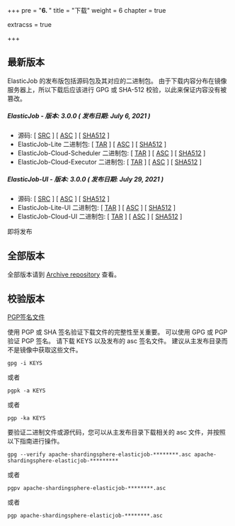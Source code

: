 +++
pre = "<b>6. </b>"
title = "下载"
weight = 6
chapter = true

extracss = true

+++

## 最新版本

ElasticJob 的发布版包括源码包及其对应的二进制包。
由于下载内容分布在镜像服务器上，所以下载后应该进行 GPG 或 SHA-512 校验，以此来保证内容没有被篡改。

##### ElasticJob - 版本: 3.0.0 ( 发布日期: July 6, 2021 )

- 源码: [ [SRC](https://www.apache.org/dyn/closer.cgi/shardingsphere/elasticjob-3.0.0/apache-shardingsphere-elasticjob-3.0.0-src.zip) ] [ [ASC](https://downloads.apache.org/shardingsphere/elasticjob-3.0.0/apache-shardingsphere-elasticjob-3.0.0-src.zip.asc) ] [ [SHA512](https://downloads.apache.org/shardingsphere/elasticjob-3.0.0/apache-shardingsphere-elasticjob-3.0.0-src.zip.sha512) ]
- ElasticJob-Lite 二进制包: [ [TAR](https://www.apache.org/dyn/closer.cgi/shardingsphere/elasticjob-3.0.0/apache-shardingsphere-elasticjob-3.0.0-lite-bin.tar.gz) ] [ [ASC](https://downloads.apache.org/shardingsphere/elasticjob-3.0.0/apache-shardingsphere-elasticjob-3.0.0-lite-bin.tar.gz.asc) ] [ [SHA512](https://downloads.apache.org/shardingsphere/elasticjob-3.0.0/apache-shardingsphere-elasticjob-3.0.0-lite-bin.tar.gz.sha512) ]
- ElasticJob-Cloud-Scheduler 二进制包: [ [TAR](https://www.apache.org/dyn/closer.cgi/shardingsphere/elasticjob-3.0.0/apache-shardingsphere-elasticjob-3.0.0-cloud-scheduler-bin.tar.gz) ] [ [ASC](https://downloads.apache.org/shardingsphere/elasticjob-3.0.0/apache-shardingsphere-elasticjob-3.0.0-cloud-scheduler-bin.tar.gz.asc) ] [ [SHA512](https://downloads.apache.org/shardingsphere/elasticjob-3.0.0/apache-shardingsphere-elasticjob-3.0.0-cloud-scheduler-bin.tar.gz.sha512) ]
- ElasticJob-Cloud-Executor 二进制包: [ [TAR](https://www.apache.org/dyn/closer.cgi/shardingsphere/elasticjob-3.0.0/apache-shardingsphere-elasticjob-3.0.0-cloud-executor-bin.tar.gz) ] [ [ASC](https://downloads.apache.org/shardingsphere/elasticjob-3.0.0/apache-shardingsphere-elasticjob-3.0.0-cloud-executor-bin.tar.gz.asc) ] [ [SHA512](https://downloads.apache.org/shardingsphere/elasticjob-3.0.0/apache-shardingsphere-elasticjob-3.0.0-cloud-executor-bin.tar.gz.sha512) ]

##### ElasticJob-UI - 版本: 3.0.0 ( 发布日期: July 29, 2021 )

- 源码: [ [SRC](https://www.apache.org/dyn/closer.cgi/shardingsphere/elasticjob-ui-3.0.0/apache-shardingsphere-elasticjob-3.0.0-ui-src.zip) ] [ [ASC](https://downloads.apache.org/shardingsphere/elasticjob-ui-3.0.0/apache-shardingsphere-elasticjob-3.0.0-ui-src.zip.asc) ] [ [SHA512](https://downloads.apache.org/shardingsphere/elasticjob-ui-3.0.0/apache-shardingsphere-elasticjob-3.0.0-ui-src.zip.sha512) ]
- ElasticJob-Lite-UI 二进制包: [ [TAR](https://www.apache.org/dyn/closer.cgi/shardingsphere/elasticjob-ui-3.0.0/apache-shardingsphere-elasticjob-3.0.0-lite-ui-bin.tar.gz) ] [ [ASC](https://downloads.apache.org/shardingsphere/elasticjob-ui-3.0.0/apache-shardingsphere-elasticjob-3.0.0-lite-ui-bin.tar.gz.asc) ] [ [SHA512](https://downloads.apache.org/shardingsphere/elasticjob-ui-3.0.0/apache-shardingsphere-elasticjob-3.0.0-lite-ui-bin.tar.gz.sha512) ]
- ElasticJob-Cloud-UI 二进制包: [ [TAR](https://www.apache.org/dyn/closer.cgi/shardingsphere/elasticjob-ui-3.0.0/apache-shardingsphere-elasticjob-3.0.0-cloud-ui-bin.tar.gz) ] [ [ASC](https://downloads.apache.org/shardingsphere/elasticjob-ui-3.0.0/apache-shardingsphere-elasticjob-3.0.0-cloud-ui-bin.tar.gz.asc) ] [ [SHA512](https://downloads.apache.org/shardingsphere/elasticjob-ui-3.0.0/apache-shardingsphere-elasticjob-3.0.0-cloud-ui-bin.tar.gz.sha512) ]

即将发布

## 全部版本

全部版本请到 [Archive repository](https://archive.apache.org/dist/shardingsphere/) 查看。

## 校验版本

[PGP签名文件](https://downloads.apache.org/shardingsphere/KEYS)

使用 PGP 或 SHA 签名验证下载文件的完整性至关重要。
可以使用 GPG 或 PGP 验证 PGP 签名。
请下载 KEYS 以及发布的 asc 签名文件。
建议从主发布目录而不是镜像中获取这些文件。

```shell
gpg -i KEYS
```

或者

```shell
pgpk -a KEYS
```

或者

```shell
pgp -ka KEYS
```

要验证二进制文件或源代码，您可以从主发布目录下载相关的 asc 文件，并按照以下指南进行操作。

```shell
gpg --verify apache-shardingsphere-elasticjob-********.asc apache-shardingsphere-elasticjob-*********
```

或者

```shell
pgpv apache-shardingsphere-elasticjob-********.asc
```

或者

```shell
pgp apache-shardingsphere-elasticjob-********.asc
```
